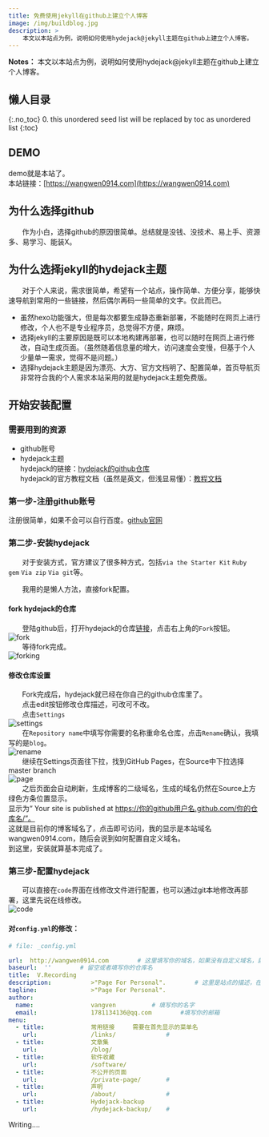 ```yaml
---
title: 免费使用jekyll在github上建立个人博客
image: /img/buildblog.jpg
description: >
    本文以本站点为例，说明如何使用hydejack@jekyll主题在github上建立个人博客。
---
```


**Notes：**
本文以本站点为例，说明如何使用hydejack@jekyll主题在github上建立个人博客。

## 懒人目录
{:.no_toc}
0. this unordered seed list will be replaced by toc as unordered list
{:toc}

## DEMO
demo就是本站了。  
本站链接：[https://wangwen0914.com](https://wangwen0914.com)
## 为什么选择github
&#160; &#160; &#160; &#160;作为小白，选择github的原因很简单。总结就是没钱、没技术、易上手、资源多、易学习、能装X。
## 为什么选择jekyll的hydejack主题
&#160; &#160; &#160; &#160;对于个人来说，需求很简单，希望有一个站点，操作简单、方便分享，能够快速导航到常用的一些链接，然后偶尔再码一些简单的文字。仅此而已。
- 虽然hexo功能强大，但是每次都要生成静态重新部署，不能随时在网页上进行修改，个人也不是专业程序员，总觉得不方便，麻烦。
- 选择jekyll的主要原因是既可以本地构建再部署，也可以随时在网页上进行修改，自动生成页面。（虽然随着信息量的增大，访问速度会变慢，但基于个人少量单一需求，觉得不是问题。）
- 选择hydejack主题是因为漂亮、大方、官方文档明了、配置简单，首页导航页非常符合我的个人需求本站采用的就是hydejack主题免费版。
## 开始安装配置
### 需要用到的资源
- github账号  
- hydejack主题  
hydejack的链接：[hydejack的github仓库][hydejack]  
hydejack的官方教程文档（虽然是英文，但浅显易懂）：[教程文档][readme]  

### 第一步-注册github账号
注册很简单，如果不会可以自行百度。[github官网][github]
### 第二步-安装hydejack
&#160; &#160; &#160; &#160;对于安装方式，官方建议了很多种方式，包括`via the Starter Kit` `Ruby gem` `Via zip` `Via git`等。  

&#160; &#160; &#160; &#160;我用的是懒人方法，直接fork配置。
#### fork hydejack的仓库  
&#160; &#160; &#160; &#160;登陆github后，打开hydejack的仓库[链接][hydejack]，点击右上角的`Fork`按钮。  
![fork](/blog/img/buildblog/fork.jpg)  
&#160; &#160; &#160; &#160;等待fork完成。  
![forking](/blog/img/buildblog/forking.jpg)  
#### 修改仓库设置  
&#160; &#160; &#160; &#160;Fork完成后，hydejack就已经在你自己的github仓库里了。  
&#160; &#160; &#160; &#160;点击edit按钮修改仓库描述，可改可不改。  
&#160; &#160; &#160; &#160;点击`Settings`  
![settings](/blog/img/buildblog/setting.jpg)  
&#160; &#160; &#160; &#160;在`Repository name`中填写你需要的名称重命名仓库，点击`Rename`确认，我填写的是`blog`。  
![rename](/blog/img/buildblog/rename.jpg)   
&#160; &#160; &#160; &#160;继续在Settings页面往下拉，找到GitHub Pages，在Source中下拉选择master branch    
![page](/blog/img/buildblog/page.jpg)   
&#160; &#160; &#160; &#160;之后页面会自动刷新，生成博客的二级域名，生成的域名仍然在Source上方绿色方条位置显示。  
显示为“ Your site is published at https://你的github用户名.github.com/你的仓库名/”。  
这就是目前你的博客域名了，点击即可访问，我的显示是本站域名wangwen0914.com，随后会说到如何配置自定义域名。  
到这里，安装就算基本完成了。  
### 第三步-配置hydejack  
&#160; &#160; &#160; &#160;可以直接在`code`界面在线修改文件进行配置，也可以通过git本地修改再部署，这里先说在线修改。  
![code](/blog/img/buildblog/code.jpg)  
#### 对`config.yml`的修改：  
~~~yml
# file: _config.yml

url:  http://wangwen0914.com		# 这里填写你的域名，如果没有自定义域名，就填写https://你的用户名.github.io
baseurl:  ''		# 留空或者填写你的仓库名
title:  V.Recording
description:           >"Page For Personal".		# 这里是站点的描述，在首页中显示
tagline:               >"Page For Personal".
author:
  name:                vangven			# 填写你的名字
  email:               1781134136@qq.com		#填写你的邮箱
menu:
  - title:             常用链接		需要在首先显示的菜单名
    url:               /links/				# 
  - title:             文章集
    url:               /blog/
  - title:             软件收藏
    url:               /software/
  - title:             不公开的页面
    url:               /private-page/		# 
  - title:             声明
    url:               /about/				# 
  - title:             Hydejack-backup
    url:               /hydejack-backup/	#
~~~










Writing....


[github]: https://github.com/
[hydejack]: https://github.com/qwtel/hydejack-starter-kit
[readme]: https://hydejack.com/docs/
